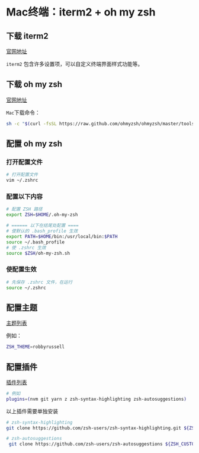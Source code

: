# Mac终端：iterm2 + oh my zsh

## 下载 iterm2

[官网地址](https://iterm2.com/)

`iterm2` 包含许多设置项，可以自定义终端界面样式功能等。

## 下载 oh my zsh

[官网地址](https://ohmyz.sh/)

`Mac`下载命令：

```bash
sh -c "$(curl -fsSL https://raw.github.com/ohmyzsh/ohmyzsh/master/tools/install.sh)"
```

## 配置 oh my zsh

### 打开配置文件

```bash
# 打开配置文件
vim ~/.zshrc
```

### 配置以下内容

```bash
# 配置 ZSH 路径
export ZSH=$HOME/.oh-my-zsh

# ====== 以下在结尾处配置 ====
# 使默认的 .bash_profile 生效
export PATH=$HOME/bin:/usr/local/bin:$PATH
source ~/.bash_profile
# 使 .zshrc 生效
source $ZSH/oh-my-zsh.sh
```

### 使配置生效

```bash
# 先保存 .zshrc 文件，在运行
source ~/.zshrc
```

## 配置主题

[主题列表](https://github.com/ohmyzsh/ohmyzsh/wiki/Themes)

例如：

```bash
ZSH_THEME=robbyrussell
```

## 配置插件

[插件列表](https://github.com/ohmyzsh/ohmyzsh/wiki/Plugins)

```bash
# 例如
plugins=(nvm git yarn z zsh-syntax-highlighting zsh-autosuggestions)
```

以上插件需要单独安装

```bash
# zsh-syntax-highlighting
git clone https://github.com/zsh-users/zsh-syntax-highlighting.git ${ZSH_CUSTOM:-~/.oh-my-zsh/custom}/plugins/zsh-syntax-highlighting

# zsh-autosuggestions
 git clone https://github.com/zsh-users/zsh-autosuggestions ${ZSH_CUSTOM:-~/.oh-my-zsh/custom}/plugins/zsh-autosuggestions
```
